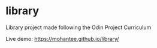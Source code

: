 # library
Library project made following the Odin Project Curriculum

Live demo: https://mohantee.github.io/library/ 
